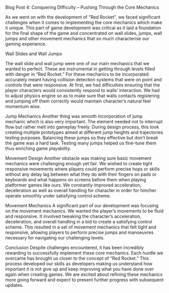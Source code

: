 Blog Post 4: Conquering Difficulty – Pushing Through the Core Mechanics


As we went on with the development of "Red Rocket", we faced significant challenges when it comes to implementing the core mechanics which make it unique.
This part of game development was critical as it laid a foundation for the final shape of the game and concentrated on wall slides, jumps, wall jumps and other movement mechanics that so much characterise our gaming experience.

Wall Slides and Wall Jumps

The wall slide and wall jump were one of our main mechanics that we wanted to perfect.
These are instrumental in getting through levels filled with danger in “Red Rocket.”
For these mechanics to be incorporated accurately meant having collision detection systems that were on point and controls that were responsive.
At first, we had difficulties ensuring that the player characters would consistently respond to walls’ interaction.
We had to adjust physics engine so as to make sure that walls contacts registering and jumping off them correctly would maintain character’s natural feel momentum wise.

Jump Mechanics
Another thing was smooth incorporation of jump mechanic which is also very important.
The element needed not to interrupt flow but rather melt into gameplay freely.
During design process, this took creating multiple prototypes aimed at different jump heights and trajectories testing purposes.
Balancing these jumps so they effective but don’t break the game was a hard task. Testing many jumps helped us fine-tune them thus enriching game playability.

Movement Design
Another obstacle was making sure basic movement mechanics were challenging enough yet fair.
We wished to create tight responsive movements where players could perform precise hops or skills without any delay lag between what they do with their fingers on pads or keyboards and what happens on screens before them when playing platformer games like ours.
We constantly improved acceleration, deceleration as well as overall handling for character in order for him/her operate smoothly under satisfying control scheme.

Movement Mechanics
A significant part of our development was focusing on the movement mechanics.
We wanted the player’s movements to be fluid and responsive.
It involved tweaking the character’s acceleration, deceleration, and overall handling in a bid to create a satisfying control scheme.
This resulted in a set of movement mechanics that felt tight and responsive, allowing players to perform precise jumps and manoeuvres necessary for navigating our challenging levels.

Conclusion
Despite challenges encountered, it has been incredibly rewarding to successfully implement these core mechanics.
Each hurdle we overcame has brought us closer to the concept of “Red Rocket.”
This process developed our skills as developers making us understand how important it is not give up and keep improving what you have done over again when creating games.
We are excited about refining these mechanics more going forward and expect to present further progress with subsequent updates.

